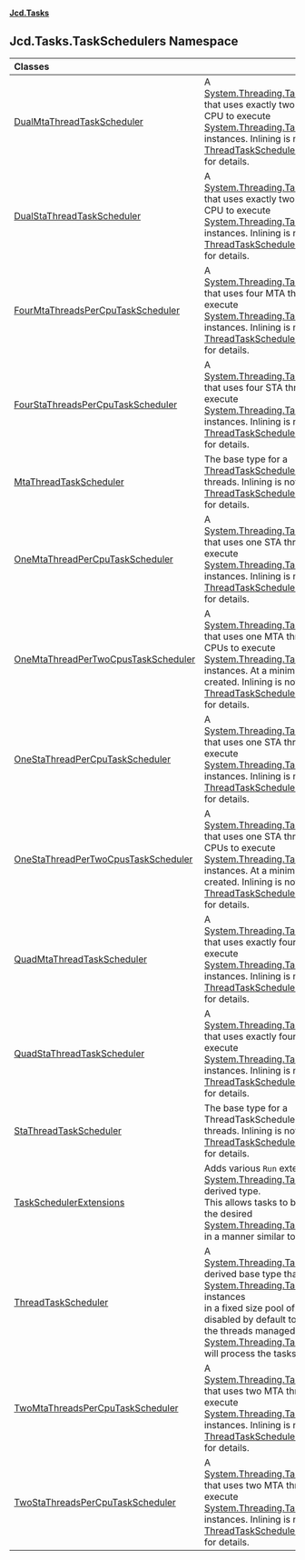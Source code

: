 #### [Jcd.Tasks](index.md 'index')

## Jcd.Tasks.TaskSchedulers Namespace

| Classes | |
| :--- | :--- |
| [DualMtaThreadTaskScheduler](Jcd.Tasks.TaskSchedulers.DualMtaThreadTaskScheduler.md 'Jcd.Tasks.TaskSchedulers.DualMtaThreadTaskScheduler') | A [System.Threading.Tasks.TaskScheduler](https://docs.microsoft.com/en-us/dotnet/api/System.Threading.Tasks.TaskScheduler 'System.Threading.Tasks.TaskScheduler') that uses exactly two  MTA threads per CPU to execute<br/>[System.Threading.Tasks.Task](https://docs.microsoft.com/en-us/dotnet/api/System.Threading.Tasks.Task 'System.Threading.Tasks.Task') instances. Inlining is not honored. See [ThreadTaskScheduler](Jcd.Tasks.TaskSchedulers.ThreadTaskScheduler.md 'Jcd.Tasks.TaskSchedulers.ThreadTaskScheduler')<br/>for details. |
| [DualStaThreadTaskScheduler](Jcd.Tasks.TaskSchedulers.DualStaThreadTaskScheduler.md 'Jcd.Tasks.TaskSchedulers.DualStaThreadTaskScheduler') | A [System.Threading.Tasks.TaskScheduler](https://docs.microsoft.com/en-us/dotnet/api/System.Threading.Tasks.TaskScheduler 'System.Threading.Tasks.TaskScheduler') that uses exactly two  STA threads per CPU to execute<br/>[System.Threading.Tasks.Task](https://docs.microsoft.com/en-us/dotnet/api/System.Threading.Tasks.Task 'System.Threading.Tasks.Task') instances. Inlining is not honored. See [ThreadTaskScheduler](Jcd.Tasks.TaskSchedulers.ThreadTaskScheduler.md 'Jcd.Tasks.TaskSchedulers.ThreadTaskScheduler')<br/>for details. |
| [FourMtaThreadsPerCpuTaskScheduler](Jcd.Tasks.TaskSchedulers.FourMtaThreadsPerCpuTaskScheduler.md 'Jcd.Tasks.TaskSchedulers.FourMtaThreadsPerCpuTaskScheduler') | A [System.Threading.Tasks.TaskScheduler](https://docs.microsoft.com/en-us/dotnet/api/System.Threading.Tasks.TaskScheduler 'System.Threading.Tasks.TaskScheduler') that uses four MTA threads per CPU to execute<br/>[System.Threading.Tasks.Task](https://docs.microsoft.com/en-us/dotnet/api/System.Threading.Tasks.Task 'System.Threading.Tasks.Task') instances. Inlining is not honored. See [ThreadTaskScheduler](Jcd.Tasks.TaskSchedulers.ThreadTaskScheduler.md 'Jcd.Tasks.TaskSchedulers.ThreadTaskScheduler')<br/>for details. |
| [FourStaThreadsPerCpuTaskScheduler](Jcd.Tasks.TaskSchedulers.FourStaThreadsPerCpuTaskScheduler.md 'Jcd.Tasks.TaskSchedulers.FourStaThreadsPerCpuTaskScheduler') | A [System.Threading.Tasks.TaskScheduler](https://docs.microsoft.com/en-us/dotnet/api/System.Threading.Tasks.TaskScheduler 'System.Threading.Tasks.TaskScheduler') that uses four STA threads per CPU to execute<br/>[System.Threading.Tasks.Task](https://docs.microsoft.com/en-us/dotnet/api/System.Threading.Tasks.Task 'System.Threading.Tasks.Task') instances. Inlining is not honored. See [ThreadTaskScheduler](Jcd.Tasks.TaskSchedulers.ThreadTaskScheduler.md 'Jcd.Tasks.TaskSchedulers.ThreadTaskScheduler')<br/>for details. |
| [MtaThreadTaskScheduler](Jcd.Tasks.TaskSchedulers.MtaThreadTaskScheduler.md 'Jcd.Tasks.TaskSchedulers.MtaThreadTaskScheduler') | The base type for a [ThreadTaskScheduler](Jcd.Tasks.TaskSchedulers.ThreadTaskScheduler.md 'Jcd.Tasks.TaskSchedulers.ThreadTaskScheduler') that uses MTA threads. Inlining is not honored. See [ThreadTaskScheduler](Jcd.Tasks.TaskSchedulers.ThreadTaskScheduler.md 'Jcd.Tasks.TaskSchedulers.ThreadTaskScheduler')<br/>for details. |
| [OneMtaThreadPerCpuTaskScheduler](Jcd.Tasks.TaskSchedulers.OneMtaThreadPerCpuTaskScheduler.md 'Jcd.Tasks.TaskSchedulers.OneMtaThreadPerCpuTaskScheduler') | A [System.Threading.Tasks.TaskScheduler](https://docs.microsoft.com/en-us/dotnet/api/System.Threading.Tasks.TaskScheduler 'System.Threading.Tasks.TaskScheduler') that uses one STA thread per CPUs to execute<br/>[System.Threading.Tasks.Task](https://docs.microsoft.com/en-us/dotnet/api/System.Threading.Tasks.Task 'System.Threading.Tasks.Task') instances. Inlining is not honored. See [ThreadTaskScheduler](Jcd.Tasks.TaskSchedulers.ThreadTaskScheduler.md 'Jcd.Tasks.TaskSchedulers.ThreadTaskScheduler')<br/>for details. |
| [OneMtaThreadPerTwoCpusTaskScheduler](Jcd.Tasks.TaskSchedulers.OneMtaThreadPerTwoCpusTaskScheduler.md 'Jcd.Tasks.TaskSchedulers.OneMtaThreadPerTwoCpusTaskScheduler') | A [System.Threading.Tasks.TaskScheduler](https://docs.microsoft.com/en-us/dotnet/api/System.Threading.Tasks.TaskScheduler 'System.Threading.Tasks.TaskScheduler') that uses one MTA thread for every two CPUs to execute<br/>[System.Threading.Tasks.Task](https://docs.microsoft.com/en-us/dotnet/api/System.Threading.Tasks.Task 'System.Threading.Tasks.Task') instances. At a minimum one thread is created. Inlining is not honored. See [ThreadTaskScheduler](Jcd.Tasks.TaskSchedulers.ThreadTaskScheduler.md 'Jcd.Tasks.TaskSchedulers.ThreadTaskScheduler')<br/>for details. |
| [OneStaThreadPerCpuTaskScheduler](Jcd.Tasks.TaskSchedulers.OneStaThreadPerCpuTaskScheduler.md 'Jcd.Tasks.TaskSchedulers.OneStaThreadPerCpuTaskScheduler') | A [System.Threading.Tasks.TaskScheduler](https://docs.microsoft.com/en-us/dotnet/api/System.Threading.Tasks.TaskScheduler 'System.Threading.Tasks.TaskScheduler') that uses one STA thread per CPUs to execute<br/>[System.Threading.Tasks.Task](https://docs.microsoft.com/en-us/dotnet/api/System.Threading.Tasks.Task 'System.Threading.Tasks.Task') instances. Inlining is not honored. See [ThreadTaskScheduler](Jcd.Tasks.TaskSchedulers.ThreadTaskScheduler.md 'Jcd.Tasks.TaskSchedulers.ThreadTaskScheduler')<br/>for details. |
| [OneStaThreadPerTwoCpusTaskScheduler](Jcd.Tasks.TaskSchedulers.OneStaThreadPerTwoCpusTaskScheduler.md 'Jcd.Tasks.TaskSchedulers.OneStaThreadPerTwoCpusTaskScheduler') | A [System.Threading.Tasks.TaskScheduler](https://docs.microsoft.com/en-us/dotnet/api/System.Threading.Tasks.TaskScheduler 'System.Threading.Tasks.TaskScheduler') that uses one STA thread for every two CPUs to execute<br/>[System.Threading.Tasks.Task](https://docs.microsoft.com/en-us/dotnet/api/System.Threading.Tasks.Task 'System.Threading.Tasks.Task') instances. At a minimum one thread is created. Inlining is not honored. See [ThreadTaskScheduler](Jcd.Tasks.TaskSchedulers.ThreadTaskScheduler.md 'Jcd.Tasks.TaskSchedulers.ThreadTaskScheduler')<br/>for details. |
| [QuadMtaThreadTaskScheduler](Jcd.Tasks.TaskSchedulers.QuadMtaThreadTaskScheduler.md 'Jcd.Tasks.TaskSchedulers.QuadMtaThreadTaskScheduler') | A [System.Threading.Tasks.TaskScheduler](https://docs.microsoft.com/en-us/dotnet/api/System.Threading.Tasks.TaskScheduler 'System.Threading.Tasks.TaskScheduler') that uses exactly four MTA threads to execute<br/>[System.Threading.Tasks.Task](https://docs.microsoft.com/en-us/dotnet/api/System.Threading.Tasks.Task 'System.Threading.Tasks.Task') instances. Inlining is not honored. See [ThreadTaskScheduler](Jcd.Tasks.TaskSchedulers.ThreadTaskScheduler.md 'Jcd.Tasks.TaskSchedulers.ThreadTaskScheduler')<br/>for details. |
| [QuadStaThreadTaskScheduler](Jcd.Tasks.TaskSchedulers.QuadStaThreadTaskScheduler.md 'Jcd.Tasks.TaskSchedulers.QuadStaThreadTaskScheduler') | A [System.Threading.Tasks.TaskScheduler](https://docs.microsoft.com/en-us/dotnet/api/System.Threading.Tasks.TaskScheduler 'System.Threading.Tasks.TaskScheduler') that uses exactly four STA threads to execute<br/>[System.Threading.Tasks.Task](https://docs.microsoft.com/en-us/dotnet/api/System.Threading.Tasks.Task 'System.Threading.Tasks.Task') instances. Inlining is not honored. See [ThreadTaskScheduler](Jcd.Tasks.TaskSchedulers.ThreadTaskScheduler.md 'Jcd.Tasks.TaskSchedulers.ThreadTaskScheduler')<br/>for details. |
| [StaThreadTaskScheduler](Jcd.Tasks.TaskSchedulers.StaThreadTaskScheduler.md 'Jcd.Tasks.TaskSchedulers.StaThreadTaskScheduler') | The base type for a ThreadTaskScheduler that uses STA threads. Inlining is not honored. See [ThreadTaskScheduler](Jcd.Tasks.TaskSchedulers.ThreadTaskScheduler.md 'Jcd.Tasks.TaskSchedulers.ThreadTaskScheduler')<br/>for details. |
| [TaskSchedulerExtensions](Jcd.Tasks.TaskSchedulers.TaskSchedulerExtensions.md 'Jcd.Tasks.TaskSchedulers.TaskSchedulerExtensions') | Adds various `Run` extension for any [System.Threading.Tasks.TaskScheduler](https://docs.microsoft.com/en-us/dotnet/api/System.Threading.Tasks.TaskScheduler 'System.Threading.Tasks.TaskScheduler') derived type.<br/>This allows tasks to be scheduled with the desired [System.Threading.Tasks.TaskScheduler](https://docs.microsoft.com/en-us/dotnet/api/System.Threading.Tasks.TaskScheduler 'System.Threading.Tasks.TaskScheduler')<br/>in a manner similar to `Task.Run` |
| [ThreadTaskScheduler](Jcd.Tasks.TaskSchedulers.ThreadTaskScheduler.md 'Jcd.Tasks.TaskSchedulers.ThreadTaskScheduler') | A [System.Threading.Tasks.TaskScheduler](https://docs.microsoft.com/en-us/dotnet/api/System.Threading.Tasks.TaskScheduler 'System.Threading.Tasks.TaskScheduler') derived base type that runs [System.Threading.Tasks.Task](https://docs.microsoft.com/en-us/dotnet/api/System.Threading.Tasks.Task 'System.Threading.Tasks.Task') instances<br/>in a fixed size pool of threads. Inlining is disabled by default to ensure only<br/>the threads managed by this [System.Threading.Tasks.TaskScheduler](https://docs.microsoft.com/en-us/dotnet/api/System.Threading.Tasks.TaskScheduler 'System.Threading.Tasks.TaskScheduler') will process the tasks. |
| [TwoMtaThreadsPerCpuTaskScheduler](Jcd.Tasks.TaskSchedulers.TwoMtaThreadsPerCpuTaskScheduler.md 'Jcd.Tasks.TaskSchedulers.TwoMtaThreadsPerCpuTaskScheduler') | A [System.Threading.Tasks.TaskScheduler](https://docs.microsoft.com/en-us/dotnet/api/System.Threading.Tasks.TaskScheduler 'System.Threading.Tasks.TaskScheduler') that uses two MTA threads per CPU to execute<br/>[System.Threading.Tasks.Task](https://docs.microsoft.com/en-us/dotnet/api/System.Threading.Tasks.Task 'System.Threading.Tasks.Task') instances. Inlining is not honored. See [ThreadTaskScheduler](Jcd.Tasks.TaskSchedulers.ThreadTaskScheduler.md 'Jcd.Tasks.TaskSchedulers.ThreadTaskScheduler')<br/>for details. |
| [TwoStaThreadsPerCpuTaskScheduler](Jcd.Tasks.TaskSchedulers.TwoStaThreadsPerCpuTaskScheduler.md 'Jcd.Tasks.TaskSchedulers.TwoStaThreadsPerCpuTaskScheduler') | A [System.Threading.Tasks.TaskScheduler](https://docs.microsoft.com/en-us/dotnet/api/System.Threading.Tasks.TaskScheduler 'System.Threading.Tasks.TaskScheduler') that uses two MTA threads per CPU to execute<br/>[System.Threading.Tasks.Task](https://docs.microsoft.com/en-us/dotnet/api/System.Threading.Tasks.Task 'System.Threading.Tasks.Task') instances. Inlining is not honored. See [ThreadTaskScheduler](Jcd.Tasks.TaskSchedulers.ThreadTaskScheduler.md 'Jcd.Tasks.TaskSchedulers.ThreadTaskScheduler')<br/>for details. |
